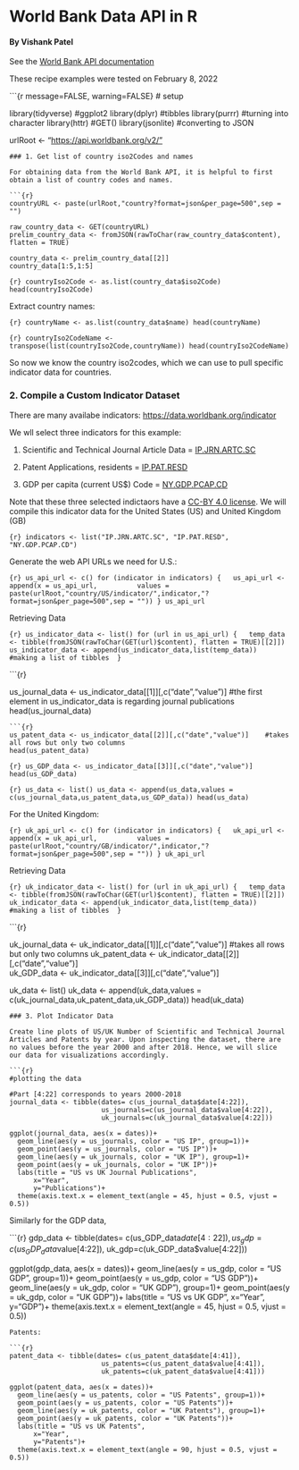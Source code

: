 # World Bank Data API in R

#### By Vishank Patel

See the [World Bank API
documentation](https://datahelpdesk.worldbank.org/knowledgebase/articles/889392-about-the-indicators-api-documentation)

These recipe examples were tested on February 8, 2022

\`\`\`{r message=FALSE, warning=FALSE} \# setup

library(tidyverse) \#ggplot2 library(dplyr) \#tibbles library(purrr)
\#turning into character library(httr) \#GET() library(jsonlite)
\#converting to JSON

urlRoot \<- “https://api.worldbank.org/v2/”


    ### 1. Get list of country iso2Codes and names

    For obtaining data from the World Bank API, it is helpful to first obtain a list of country codes and names.

    ```{r}
    countryURL <- paste(urlRoot,"country?format=json&per_page=500",sep = "")

    raw_country_data <- GET(countryURL)
    prelim_country_data <- fromJSON(rawToChar(raw_country_data$content), flatten = TRUE)

    country_data <- prelim_country_data[[2]]
    country_data[1:5,1:5]

`{r} countryIso2Code <- as.list(country_data$iso2Code) head(countryIso2Code)`

Extract country names:

`{r} countryName <- as.list(country_data$name) head(countryName)`

`{r} countryIso2CodeName <- transpose(list(countryIso2Code,countryName)) head(countryIso2CodeName)`

So now we know the country iso2codes, which we can use to pull specific
indicator data for countries.

### 2. Compile a Custom Indicator Dataset

There are many availabe indicators:
<https://data.worldbank.org/indicator>

We wll select three indicators for this example:

1.  Scientific and Technical Journal Article Data =
    [IP.JRN.ARTC.SC](https://data.worldbank.org/indicator/IP.JRN.ARTC.SC?view=chart)

2.  Patent Applications, residents =
    [IP.PAT.RESD](https://data.worldbank.org/indicator/IP.PAT.RESD?view=chart)

3.  GDP per capita (current US\$) Code =
    [NY.GDP.PCAP.CD](https://data.worldbank.org/indicator/NY.GDP.PCAP.CD?view=chart)

Note that these three selected indictaors have a [CC-BY 4.0
license](https://datacatalog.worldbank.org/public-licenses#cc-by). We
will compile this indicator data for the United States (US) and United
Kingdom (GB)

`{r} indicators <- list("IP.JRN.ARTC.SC", "IP.PAT.RESD", "NY.GDP.PCAP.CD")`

Generate the web API URLs we need for U.S.:

`{r} us_api_url <- c() for (indicator in indicators) {   us_api_url <- append(x = us_api_url,          values = paste(urlRoot,"country/US/indicator/",indicator,"?format=json&per_page=500",sep = "")) } us_api_url`

Retrieving Data

`{r} us_indicator_data <- list() for (url in us_api_url) {   temp_data <- tibble(fromJSON(rawToChar(GET(url)$content), flatten = TRUE)[[2]])   us_indicator_data <- append(us_indicator_data,list(temp_data))  #making a list of tibbles  }`

\`\`\`{r}

us_journal_data \<- us_indicator_data\[\[1\]\]\[,c(“date”,“value”)\]
\#the first element in us_indicator_data is regarding journal
publications head(us_journal_data)


    ```{r}
    us_patent_data <- us_indicator_data[[2]][,c("date","value")]    #takes all rows but only two columns
    head(us_patent_data)

`{r} us_GDP_data <- us_indicator_data[[3]][,c("date","value")]  head(us_GDP_data)`

`{r} us_data <- list() us_data <- append(us_data,values = c(us_journal_data,us_patent_data,us_GDP_data)) head(us_data)`

For the United Kingdom:

`{r} uk_api_url <- c() for (indicator in indicators) {   uk_api_url <- append(x = uk_api_url,          values = paste(urlRoot,"country/GB/indicator/",indicator,"?format=json&per_page=500",sep = "")) } uk_api_url`

Retrieving Data

`{r} uk_indicator_data <- list() for (url in uk_api_url) {   temp_data <- tibble(fromJSON(rawToChar(GET(url)$content), flatten = TRUE)[[2]])   uk_indicator_data <- append(uk_indicator_data,list(temp_data))  #making a list of tibbles  }`

\`\`\`{r}

uk_journal_data \<- uk_indicator_data\[\[1\]\]\[,c(“date”,“value”)\]
\#takes all rows but only two columns uk_patent_data \<-
uk_indicator_data\[\[2\]\]\[,c(“date”,“value”)\]  
uk_GDP_data \<- uk_indicator_data\[\[3\]\]\[,c(“date”,“value”)\]

uk_data \<- list() uk_data \<- append(uk_data,values =
c(uk_journal_data,uk_patent_data,uk_GDP_data)) head(uk_data)


    ### 3. Plot Indicator Data

    Create line plots of US/UK Number of Scientific and Technical Journal Articles and Patents by year. Upon inspecting the dataset, there are no values before the year 2000 and after 2018. Hence, we will slice our data for visualizations accordingly.

    ```{r}
    #plotting the data

    #Part [4:22] corresponds to years 2000-2018
    journal_data <- tibble(dates= c(us_journal_data$date[4:22]),       
                           us_journals=c(us_journal_data$value[4:22]),
                           uk_journals=c(uk_journal_data$value[4:22]))

    ggplot(journal_data, aes(x = dates))+
      geom_line(aes(y = us_journals, color = "US IP", group=1))+
      geom_point(aes(y = us_journals, color = "US IP"))+
      geom_line(aes(y = uk_journals, color = "UK IP"), group=1)+
      geom_point(aes(y = uk_journals, color = "UK IP"))+
      labs(title = "US vs UK Journal Publications",
          x="Year",
          y="Publications")+
      theme(axis.text.x = element_text(angle = 45, hjust = 0.5, vjust = 0.5))

Similarly for the GDP data,

\`\`\`{r} gdp_data \<- tibble(dates=
c(us_GDP_data$date[4:22]),  us_gdp=c(us_GDP_data$value\[4:22\]),
uk_gdp=c(uk_GDP_data\$value\[4:22\]))

ggplot(gdp_data, aes(x = dates))+ geom_line(aes(y = us_gdp, color = “US
GDP”, group=1))+ geom_point(aes(y = us_gdp, color = “US GDP”))+
geom_line(aes(y = uk_gdp, color = “UK GDP”), group=1)+ geom_point(aes(y
= uk_gdp, color = “UK GDP”))+ labs(title = “US vs UK GDP”, x=“Year”,
y=“GDP”)+ theme(axis.text.x = element_text(angle = 45, hjust = 0.5,
vjust = 0.5))


    Patents:

    ```{r}
    patent_data <- tibble(dates= c(us_patent_data$date[4:41]),
                           us_patents=c(us_patent_data$value[4:41]),
                           uk_patents=c(uk_patent_data$value[4:41]))

    ggplot(patent_data, aes(x = dates))+
      geom_line(aes(y = us_patents, color = "US Patents", group=1))+
      geom_point(aes(y = us_patents, color = "US Patents"))+
      geom_line(aes(y = uk_patents, color = "UK Patents"), group=1)+
      geom_point(aes(y = uk_patents, color = "UK Patents"))+
      labs(title = "US vs UK Patents",
          x="Year",
          y="Patents")+
      theme(axis.text.x = element_text(angle = 90, hjust = 0.5, vjust = 0.5))
